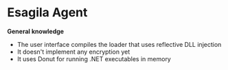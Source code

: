 # Esagila Agent

**General knowledge**
- The user interface compiles the loader that uses reflective DLL injection
- It doesn't implement any encryption yet
- It uses Donut for running .NET executables in memory
